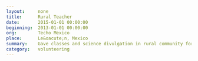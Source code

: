 ```yaml
---
layout:     none
title:      Rural Teacher
date:       2015-01-01 00:00:00
beginning:  2013-01-01 00:00:00
org:        Techo Mexico
place:      Le&oacute;n, Mexico
summary:    Gave classes and science divulgation in rural community for two years. Started self-sustainable social development groups in rural community.
category:   volunteering
---
```

